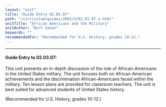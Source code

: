 ```yaml
---
layout: "unit"
title: "Guide Entry 02.03.07"
path: "/curriculum/guides/2002/3/02.03.07.x.html"
unitTitle: "African Americans and the Military"
unitAuthor: "Burt Saxon"
keywords: ""
recommendedFor: "Recommended for U.S. History, grades 10-12."
---
```

<body>
<hr/>
<h4>
Guide Entry to 02.03.07:
</h4>
<p>
This unit presents an in-depth discussion of the role of African-Americans in the United States military. The unit focuses both on African-American achievements and the discrimination African-Americans faced within the military. Ten lesson plans are provided for classroom teachers. The unit is best suited for advanced students of United States history.
</p>
<p>
(Recommended for U.S. History, grades 10-12.)
</p>
</body>